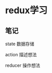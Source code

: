 <!--
 * @Date: 2023-05-24 21:25:56
 * @LastEditors: “MaxMap” 975106543@qq.com
 * @LastEditTime: 2023-05-24 23:12:59
 * @FilePath: \redux-demo\README.md
-->
# redux学习

## 笔记

state 数据存储

action 描述想法

reducer 操作想法
